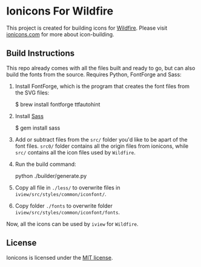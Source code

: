 # Ionicons For Wildfire

This project is created for building icons for [Wildfire](https://wildfire.js.org). Please visit [ionicons.com](http://ionicons.com) for more about icon-building.

## Build Instructions

This repo already comes with all the files built and ready to go, but can also build the fonts from the source. Requires Python, FontForge and Sass:

1) Install FontForge, which is the program that creates the font files from the SVG files:

    $ brew install fontforge ttfautohint

2) Install [Sass](http://sass-lang.com/)

    $ gem install sass

3) Add or subtract files from the `src/` folder you'd like to be apart of the font files. `src0/` folder contains all the origin files from ionicons, while `src/` contains all the icon files used by `Wildfire`.

4) Run the build command:

    python ./builder/generate.py

5) Copy all file in `./less/` to overwrite files in `iview/src/styles/common/iconfont/`.

6) Copy folder `./fonts` to overwrite folder `iview/src/styles/common/iconfont/fonts`.

Now, all the icons can be used by `iview` for `Wildfire`.

## License

Ionicons is licensed under the [MIT license](http://opensource.org/licenses/MIT).

